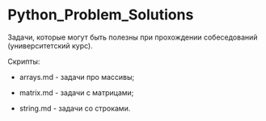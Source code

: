 # Python_Problem_Solutions

Задачи, которые могут быть полезны при прохождении собеседований (университетский курс).

Скрипты:

- arrays.md - задачи про массивы;

- matrix.md - задачи с матрицами;

- string.md - задачи со строками.
